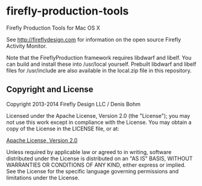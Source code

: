 firefly-production-tools
========================

Firefly Production Tools for Mac OS X

See http://fireflydesign.com for information on the open source Firefly Activity Monitor.

Note that the FireflyProduction framework requires libdwarf and libelf.  You can build and install these into /usr/local yourself.
Prebuilt libdwarf and libelf files for /usr/include are also available in the local.zip file in this repository.

Copyright and License
---------------------
Copyright 2013-2014 Firefly Design LLC / Denis Bohm

Licensed under the Apache License, Version 2.0 (the "License"); you may not use this work except in compliance with the License. You may obtain a copy of the License in the LICENSE file, or at:

<a href="http://www.apache.org/licenses/LICENSE-2.0">Apache License, Version 2.0</a>

Unless required by applicable law or agreed to in writing, software distributed under the License is distributed on an "AS IS" BASIS, WITHOUT WARRANTIES OR CONDITIONS OF ANY KIND, either express or implied. See the License for the specific language governing permissions and limitations under the License.
